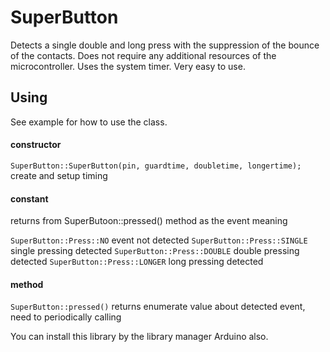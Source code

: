# SuperButton

Detects a single double and long press with the suppression of the bounce of the contacts. Does not require any additional resources of the microcontroller. Uses the system timer. Very easy to use.

Using
-----

See example for how to use the class.

#### constructor

`SuperButton::SuperButton(pin, guardtime, doubletime, longertime);` create and setup timing

#### constant

returns from SuperButoon::pressed() method as the event meaning

`SuperButton::Press::NO` event not detected
`SuperButton::Press::SINGLE` single pressing detected
`SuperButton::Press::DOUBLE` double pressing detected
`SuperButton::Press::LONGER` long pressing detected

#### method

`SuperButton::pressed()` returns enumerate value about detected event, need to periodically calling

You can install this library by the library manager Arduino also. 
